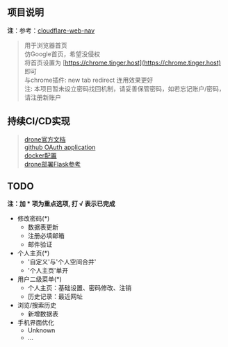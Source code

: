 ## 项目说明
**注**：参考：[cloudflare-web-nav](https://github.com/Tinger-X/cloudflare-web-nav)
> 用于浏览器首页  
> 仿Google首页，希望没侵权  
> 将首页设置为 [https://chrome.tinger.host](https://chrome.tinger.host) 即可  
> 与chrome插件: new tab redirect 连用效果更好  
> 注: 本项目暂未设立密码找回机制，请妥善保管密码，如若忘记账户/密码，请注册新账户  

## 持续CI/CD实现
> [drone官方文档](https://docs.drone.io/)  
> [github OAuth application](https://github.com/settings/applications/new)  
> [docker配置](https://www.runoob.com/docker/docker-compose.html)  
> [drone部署Flask参考](https://www.it610.com/article/1282492403860652032.htm)  

## TODO
**注：加 \* 项为重点选项, 打 √ 表示已完成**
+ 修改密码(*)  
    - 数据表更新  
    - 注册必填邮箱  
    - 邮件验证  
+ 个人主页(*)  
    - '自定义'与'个人空间合并'  
    - '个人主页'单开  
+ 用户二级菜单(*)
    - 个人主页：基础设置、密码修改、注销    
    - 历史记录：最近网址  
+ 浏览/搜索历史  
    - 新增数据表  
+ 手机界面优化  
    - Unknown
    - ...  
